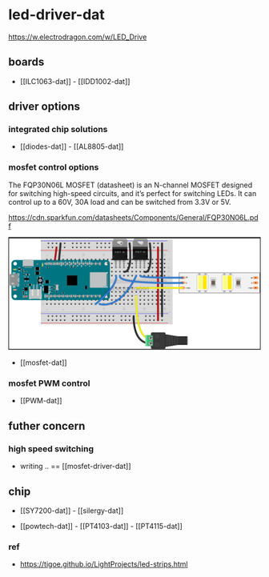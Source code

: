 
# led-driver-dat


https://w.electrodragon.com/w/LED_Drive




## boards 

- [[ILC1063-dat]] - [[IDD1002-dat]]


## driver options 

### integrated chip solutions 

- [[diodes-dat]] - [[AL8805-dat]]


### mosfet control options 

The FQP30N06L MOSFET (datasheet) is an N-channel MOSFET designed for switching high-speed circuits, and it’s perfect for switching LEDs. It can control up to a 60V, 30A load and can be switched from 3.3V or 5V.

https://cdn.sparkfun.com/datasheets/Components/General/FQP30N06L.pdf


![](2024-10-11-16-32-44.png)

- [[mosfet-dat]]

### mosfet PWM control 

- [[PWM-dat]]



## futher concern 

### high speed switching 

- writing .. == [[mosfet-driver-dat]]



## chip 

- [[SY7200-dat]] - [[silergy-dat]]

- [[powtech-dat]] - [[PT4103-dat]] - [[PT4115-dat]]


### ref 

- https://tigoe.github.io/LightProjects/led-strips.html

